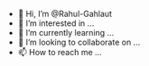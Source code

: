 - 👋 Hi, I’m @Rahul-Gahlaut
- 👀 I’m interested in ...
- 🌱 I’m currently learning ...
- 💞️ I’m looking to collaborate on ...
- 📫 How to reach me ...

<!---
Rahul-Gahlaut/Rahul-Gahlaut is a ✨ special ✨ repository because its `README.md` (this file) appears on your GitHub profile.
You can click the Preview link to take a look at your changes.
--->
